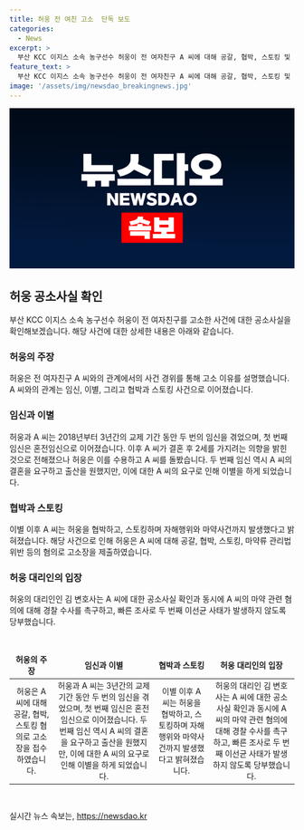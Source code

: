 ```yaml
---
title: 허웅 전 여친 고소  단독 보도
categories:
  - News
excerpt: >
  부산 KCC 이지스 소속 농구선수 허웅이 전 여자친구 A 씨에 대해 공갈, 협박, 스토킹 및 마약 관리법 위반 혐의로 고소장을 제출했다. 허웅은 경찰에 A 씨의 공갈, 협박, 자해 및 마약 투약 사실을 자백했다고 주장하며 신속하고 밀행적인 수사를 촉구했다. 이에 대한 사회적 관심과 이선균 사태와 같은 불상사가 재발하지 않도록 말렸다. 허웅은 이에 대한 고발로 인한 재발 방지 및 A 씨에 대한 조치를 요청했다.
feature_text: >
  부산 KCC 이지스 소속 농구선수 허웅이 전 여자친구 A 씨에 대해 공갈, 협박, 스토킹 및 마약 관리법 위반 혐의로 고소장을 제출했다. 허웅은 경찰에 A 씨의 공갈, 협박, 자해 및 마약 투약 사실을 자백했다고 주장하며 신속하고 밀행적인 수사를 촉구했다. 이에 대한 사회적 관심과 이선균 사태와 같은 불상사가 재발하지 않도록 말렸다. 허웅은 이에 대한 고발로 인한 재발 방지 및 A 씨에 대한 조치를 요청했다.
image: '/assets/img/newsdao_breakingnews.jpg'
---
```


<p><img src="/assets/img/newsdao_breakingnews.jpg" alt="implanttips 속보" /></p>

<h2 data-ke-size="size26">허웅 공소사실 확인</h2>

<p data-ke-size="size16">부산 KCC 이지스 소속 농구선수 허웅이 전 여자친구를 고소한 사건에 대한 공소사실을 확인해보겠습니다. 해당 사건에 대한 상세한 내용은 아래와 같습니다.</p>

<h3>허웅의 주장</h3>

<p data-ke-size="size16">허웅은 전 여자친구 A 씨와의 관계에서의 사건 경위를 통해 고소 이유를 설명했습니다. A 씨와의 관계는 임신, 이별, 그리고 협박과 스토킹 사건으로 이어졌습니다. </p>

<h3>임신과 이별</h3>

<p data-ke-size="size16">허웅과 A 씨는 2018년부터 3년간의 교제 기간 동안 두 번의 임신을 겪었으며, 첫 번째 임신은 혼전임신으로 이어졌습니다. 이후 A 씨가 결혼 후 2세를 가지려는 의향을 밝힌 것으로 전해졌으나 허웅은 이를 수용하고 A 씨를 돌봤습니다. 두 번째 임신 역시 A 씨의 결혼을 요구하고 출산을 원했지만, 이에 대한 A 씨의 요구로 인해 이별을 하게 되었습니다.</p>

<h3>협박과 스토킹</h3>

<p data-ke-size="size16">이별 이후 A 씨는 허웅을 협박하고, 스토킹하며 자해행위와 마약사건까지 발생했다고 밝혀졌습니다. 해당 사건으로 인해 허웅은 A 씨에 대해 공갈, 협박, 스토킹, 마약류 관리법 위반 등의 혐의로 고소장을 제출하였습니다.</p>

<h3>허웅 대리인의 입장</h3>

<p data-ke-size="size16">허웅의 대리인인 김 변호사는 A 씨에 대한 공소사실 확인과 동시에 A 씨의 마약 관련 혐의에 대해 경찰 수사를 촉구하고, 빠른 조사로 두 번째 이선균 사태가 발생하지 않도록 당부했습니다.</p>

<p data-ke-size="size16">&nbsp;</p>

<table>
<thead>
<tr>
<td style="text-align: center; height: 17px;"><b>허웅의 주장</b></td>
<td style="text-align: center; height: 17px;"><b>임신과 이별</b></td>
<td style="text-align: center; height: 17px;"><b>협박과 스토킹</b></td>
<td style="text-align: center; height: 17px;"><b>허웅 대리인의 입장</b></td>
</tr>
</thead>
<tbody>
<tr>
<td style="text-align: center; height: 17px;">허웅은 A 씨에 대해 공갈, 협박, 스토킹 혐의로 고소장을 접수하였습니다.</td>
<td style="text-align: center; height: 17px;">허웅과 A 씨는 3년간의 교제 기간 동안 두 번의 임신을 겪었으며, 첫 번째 임신은 혼전임신으로 이어졌습니다. 두 번째 임신 역시 A 씨의 결혼을 요구하고 출산을 원했지만, 이에 대한 A 씨의 요구로 인해 이별을 하게 되었습니다.</td>
<td style="text-align: center; height: 17px;">이별 이후 A 씨는 허웅을 협박하고, 스토킹하며 자해행위와 마약사건까지 발생했다고 밝혀졌습니다.</td>
<td style="text-align: center; height: 17px;">허웅의 대리인 김 변호사는 A 씨에 대한 공소사실 확인과 동시에 A 씨의 마약 관련 혐의에 대해 경찰 수사를 촉구하고, 빠른 조사로 두 번째 이선균 사태가 발생하지 않도록 당부했습니다.</td>
</tr>
</tbody>
</table>

<p data-ke-size="size16">&nbsp;</p>
실시간 뉴스 속보는, <a href="https://newsdao.kr" rel="dofollow">https://newsdao.kr</a>



